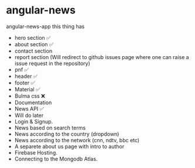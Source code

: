 # angular-news
angular-news-app
this thing has 
- hero section ✅
- about section ✅
- contact section
- report section (Will redirect to github issues page where one can raise a issue request in the repository)
- pnf ✅
- header ✅
- footer ✅
- Material ✅
- Bulma css ❌
- Documentation
- News API ✅
- Will do later
 - Login & Signup.
 - News based on search terms
 - News according to the country (dropdown)
 - News according to the network (cnn, ndtv, bbc etc)
 - A separete about us page with intro to author
 - Firebase Hosting.
 - Connecting to the Mongodb Atlas.